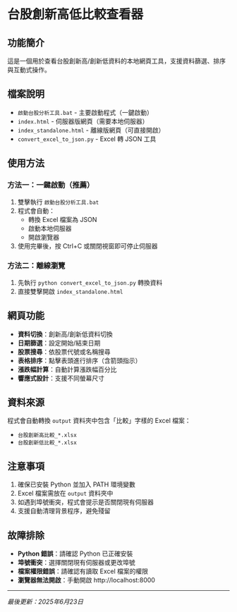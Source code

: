 # 台股創新高低比較查看器

## 功能簡介
這是一個用於查看台股創新高/創新低資料的本地網頁工具，支援資料篩選、排序與互動式操作。

## 檔案說明
- `啟動台股分析工具.bat` - 主要啟動程式（一鍵啟動）
- `index.html` - 伺服器版網頁（需要本地伺服器）
- `index_standalone.html` - 離線版網頁（可直接開啟）
- `convert_excel_to_json.py` - Excel 轉 JSON 工具

## 使用方法

### 方法一：一鍵啟動（推薦）
1. 雙擊執行 `啟動台股分析工具.bat`
2. 程式會自動：
   - 轉換 Excel 檔案為 JSON
   - 啟動本地伺服器
   - 開啟瀏覽器
3. 使用完畢後，按 Ctrl+C 或關閉視窗即可停止伺服器

### 方法二：離線瀏覽
1. 先執行 `python convert_excel_to_json.py` 轉換資料
2. 直接雙擊開啟 `index_standalone.html`

## 網頁功能
- **資料切換**：創新高/創新低資料切換
- **日期篩選**：設定開始/結束日期
- **股票搜尋**：依股票代號或名稱搜尋
- **表格排序**：點擊表頭進行排序（含箭頭指示）
- **漲跌幅計算**：自動計算漲跌幅百分比
- **響應式設計**：支援不同螢幕尺寸

## 資料來源
程式會自動轉換 `output` 資料夾中包含「比較」字樣的 Excel 檔案：
- `台股創新高比較_*.xlsx`
- `台股創新低比較_*.xlsx`

## 注意事項
1. 確保已安裝 Python 並加入 PATH 環境變數
2. Excel 檔案需放在 `output` 資料夾中
3. 如遇到埠號衝突，程式會提示是否關閉現有伺服器
4. 支援自動清理背景程序，避免殘留

## 故障排除
- **Python 錯誤**：請確認 Python 已正確安裝
- **埠號衝突**：選擇關閉現有伺服器或更改埠號
- **檔案權限錯誤**：請確認有讀取 Excel 檔案的權限
- **瀏覽器無法開啟**：手動開啟 http://localhost:8000

---
*最後更新：2025年6月23日*
